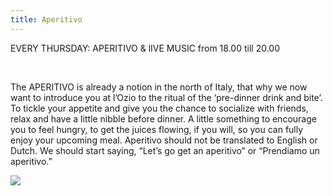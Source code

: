 ```yaml
---
title: Aperitivo
---
```



EVERY THURSDAY: APERITIVO & lIVE MUSIC from 18.00 till 20.00

&nbsp;

The APERITIVO is already a notion in the north of Italy, that why we now want to introduce you at l’Ozio to the ritual of the ‘pre-dinner drink and bite’. To tickle your appetite and give you the chance to socialize with friends, relax and have a little nibble before dinner. A little something to encourage you to feel hungry, to get the juices flowing, if you will, so you can fully enjoy your upcoming meal. Aperitivo should not be translated to English or Dutch. We should start saying, “Let’s go get an aperitivo” or “Prendiamo un aperitivo.”

![](/uploads/versions/dsc-0006---x----3872-2592x---.jpg)